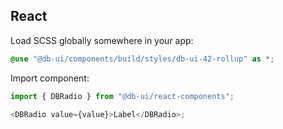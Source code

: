## React

Load SCSS globally somewhere in your app:

```SCSS
@use "@db-ui/components/build/styles/db-ui-42-rollup" as *;
```

Import component:

```typescript
import { DBRadio } from "@db-ui/react-components";

<DBRadio value={value}>Label</DBRadio>;
```
